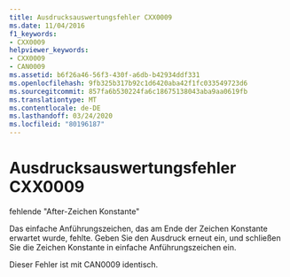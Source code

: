 ```yaml
---
title: Ausdrucksauswertungsfehler CXX0009
ms.date: 11/04/2016
f1_keywords:
- CXX0009
helpviewer_keywords:
- CXX0009
- CAN0009
ms.assetid: b6f26a46-56f3-430f-a6db-b42934ddf331
ms.openlocfilehash: 9fb325b317b92c1d6420aba42f1fc033549723d6
ms.sourcegitcommit: 857fa6b530224fa6c18675138043aba9aa0619fb
ms.translationtype: MT
ms.contentlocale: de-DE
ms.lasthandoff: 03/24/2020
ms.locfileid: "80196187"
---
```

# <a name="expression-evaluator-error-cxx0009"></a>Ausdrucksauswertungsfehler CXX0009

fehlende "After-Zeichen Konstante"

Das einfache Anführungszeichen, das am Ende der Zeichen Konstante erwartet wurde, fehlte. Geben Sie den Ausdruck erneut ein, und schließen Sie die Zeichen Konstante in einfache Anführungszeichen ein.

Dieser Fehler ist mit CAN0009 identisch.
